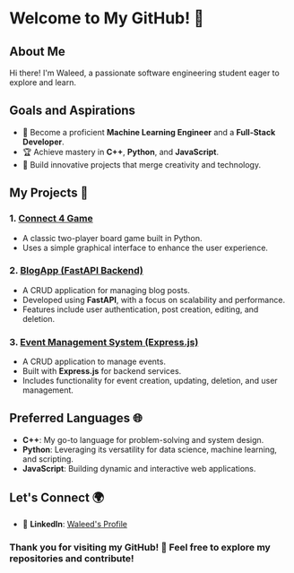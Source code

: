 # Welcome to My GitHub! 👋

## About Me
Hi there! I'm Waleed, a passionate software engineering student eager to explore and learn. 

## Goals and Aspirations
- 🚀 Become a proficient **Machine Learning Engineer** and a **Full-Stack Developer**.
- 🏆 Achieve mastery in **C++**, **Python**, and **JavaScript**.
- 🌟 Build innovative projects that merge creativity and technology.

## My Projects 🚀
### 1. **[Connect 4 Game](https://github.com/waleeddaud/DSA/blob/main/2D-Array/Connect%204%20Game.cpp)**
   - A classic two-player board game built in Python.
   - Uses a simple graphical interface to enhance the user experience.

### 2. **[BlogApp (FastAPI Backend)](https://github.com/waleeddaud/BlogApp)**
   - A CRUD application for managing blog posts.
   - Developed using **FastAPI**, with a focus on scalability and performance.
   - Features include user authentication, post creation, editing, and deletion.

### 3. **[Event Management System (Express.js)](https://github.com/waleeddaud/Event-Management-System)**
   - A CRUD application to manage events.
   - Built with **Express.js** for backend services.
   - Includes functionality for event creation, updating, deletion, and user management.

## Preferred Languages 🌐
- **C++**: My go-to language for problem-solving and system design.
- **Python**: Leveraging its versatility for data science, machine learning, and scripting.
- **JavaScript**: Building dynamic and interactive web applications.

## Let's Connect 🌍
- 💼 **LinkedIn**: [Waleed's Profile](https://www.linkedin.com/in/waleed-daud-6a377827b/)

### Thank you for visiting my GitHub! 🎉 Feel free to explore my repositories and contribute!
